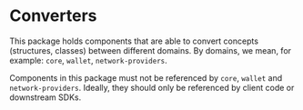 # Converters

This package holds components that are able to convert concepts (structures, classes) between different domains. By domains, we mean, for example: `core`, `wallet`, `network-providers`.

Components in this package must not be referenced by `core`, `wallet` and `network-providers`. Ideally, they should only be referenced by client code or downstream SDKs.
